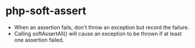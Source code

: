 # php-soft-assert

- When an assertion fails, don't throw an exception but record the failure.
- Calling softAssertAll() will cause an exception to be thrown if at least one assertion failed.
